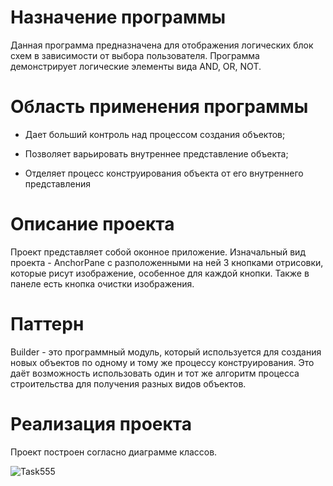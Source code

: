 # Назначение программы

Данная программа предназначена для отображения логических блок схем в зависимости от выбора пользователя. Программа демонстрирует логические элементы вида AND, OR, NOT.

# Область применения программы

* Дает больший контроль над процессом создания объектов;

* Позволяет варьировать внутреннее представление объекта;

* Отделяет процесс конструирования объекта от его внутреннего представления

# Описание проекта

Проект представляет собой оконное приложение. Изначальный вид проекта - AnchorPane с разположенными на ней 3 кнопками отрисовки, которые рисут изображение, особенное для каждой кнопки. Также в панеле есть кнопка очистки изображения.

# Паттерн

Builder - это программный модуль, который используется для создания новых объектов по одному и тому же процессу конструирования. Это даёт возможность использовать один и тот же алгоритм процесса строительства для получения разных видов объектов.

# Реализация проекта

Проект построен согласно диаграмме классов.

![Task555](https://user-images.githubusercontent.com/80450495/111902601-49caa980-8a4f-11eb-900c-4ceb05a0f9c5.png)






